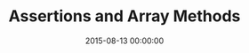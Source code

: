 ---
layout: post
title: Assertions and Array Methods
class: fundamentals
date: 2015-08-13 00:00:00
---